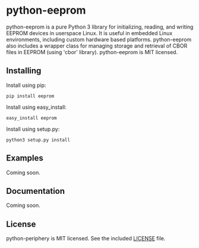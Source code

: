 # python-eeprom

python-eeprom is a pure Python 3 library for initializing, reading, and writing
EEPROM devices in userspace Linux. It is useful in embedded Linux environments,
including custom hardware based platforms. python-eeprom also includes a
wrapper class for managing storage and retrieval of CBOR files in EEPROM (using
'cbor' library). python-eeprom is MIT licensed.

## Installing

Install using pip:

```
pip install eeprom
```

Install using easy_install:

```
easy_install eeprom
```

Install using setup.py:

```
python3 setup.py install
```

## Examples

Coming soon.

## Documentation

Coming soon.

## License

python-periphery is MIT licensed. See the included [LICENSE](LICENSE) file.
